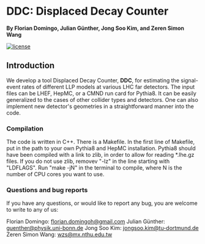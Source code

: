 # DDC: Displaced Decay Counter

**By Florian Domingo, Julian Günther, Jong Soo Kim, and Zeren Simon Wang**


[![license](https://img.shields.io/badge/License-MIT-blue.svg)](https://github.com/wzeren/Displaced-Decay-Counter/blob/master/LICENSE.md)

## Introduction

We develop a tool Displaced Decay Counter, **DDC**, for estimating the signal-event rates of different LLP models at various LHC far detectors. The input files can be LHEF, HepMC, or a CMND run card for Pythia8. It can be easily generalized to the cases of other collider types and detectors. One can also implement new detector's geometries in a straightforward manner into the code.




### Compilation

The code is written in C++. There is a Makefile. In the first line of Makefile, put in the path to your own Pythia8 and HepMC installation. Pythia8 should have been compiled with a link to zlib, in order to allow for reading *.lhe.gz files. If you do not use zlib, removev "-lz" in the line starting with "LDFLAGS". Run "make -jN" in the terminal to compile, where N is the number of CPU cores you want to use.


### Questions and bug reports

If you have any questions, or would like to report any bug, you are welcome to write to any of us:

Florian Domingo: [florian.domingoh@gmail.com](florian.domingoh@gmail.com)
Julian Günther: [guenther@physik.uni-bonn.de](guenther@physik.uni-bonn.de)
Jong Soo Kim: [jongsoo.kim@tu-dortmund.de](jongsoo.kim@tu-dortmund.de)
Zeren Simon Wang: [wzs@mx.nthu.edu.tw](wzs@mx.nthu.edu.tw)
